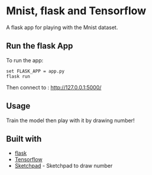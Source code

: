 # Mnist, flask and Tensorflow

A flask app for playing with the Mnist dataset.


## Run the flask App
To run the app:
```
set FLASK_APP = app.py
flask run
```

Then connect to : http://127.0.0.1:5000/

## Usage

Train the model then play with it by drawing number!


## Built with

* [flask](http://flask.pocoo.org/)
* [Tensorflow](https://www.tensorflow.org/)
* [Sketchpad](https://github.com/yiom/sketchpad) - Sketchpad to draw number